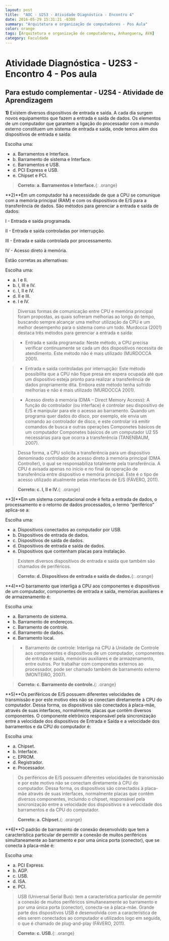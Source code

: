 ```yaml
---
layout: post
title:  "AOC - U2S3 - Atividade Diagnóstica - Encontro 4"
date: 2016-05-29 15:31:21 -0300
summary: "Arquitetura e organização de computadores - Pos Aula"
color: orange
tags: [Arquitetura e organização de computadores, Anhanguera, AVA]
category: Faculdade
---
```


# Atividade Diagnóstica - U2S3 - Encontro 4 - Pos aula

## Para estudo complementar - U2S4 - Atividade de Aprendizagem

**1)** Existem diversos dispositivos de entrada e saída. A cada dia surgem novos equipamentos que fazem a entrada e saída de dados. Os elementos de um computador que garantem a ligação do processador com o mundo externo constituem um sistema de entrada e saída, onde temos além dos dispositivos de entrada e saída:

Escolha uma:

- a. Barramentos e Interface.
- b. Barramento de sistema e Interface.
- c. Barramentos e USB.
- d. PCI Express e USB.
- e. Chipset e PCI.

> **Correto: a. Barramentos e Interface.**{: .orange}

<script async src="//pagead2.googlesyndication.com/pagead/js/adsbygoogle.js"></script>
<!-- Anuncio Index Page -->
<ins class="adsbygoogle"
     style="display:block"
     data-ad-client="ca-pub-7123972893709158"
     data-ad-slot="2188606626"
     data-ad-format="auto"></ins>
<script>
(adsbygoogle = window.adsbygoogle || []).push({});
</script>

**2)**Em um computador há a necessidade de que a CPU se comunique com a memória principal (RAM) e com os dispositivos de E/S para a transferência de dados. São métodos para gerenciar a entrada e saída de dados:

I - Entrada e saída programada.

II - Entrada e saída controladas por interrupção.

III - Entrada e saída controlada por processamento.

IV - Acesso direto à memória.

Estão corretas as alternativas:

Escolha uma:

- a. I e II.
- b. I, III e IV.
- c. I, II e IV.
- d. II e III.
- e. I e IV.

> Diversas formas de comunicação entre CPU e memória principal foram
propostas, as quais sofreram melhorias ao longo do tempo, buscando sempre
alcançar uma melhor utilização da CPU e um melhor desempenho para o sistema
como um todo. Murdocca (2001) destaca três métodos para gerenciar a entrada
e saída:

> - Entrada e saída programada:
Neste método, a CPU precisa verificar continuamente se cada um dos
dispositivos necessita de atendimento. Este método não é mais utilizado
(MURDOCCA 2001).

> - Entrada e saída controladas por interrupção: Este método possibilita que a CPU não fique presa em espera ocupada
até que um dispositivo esteja pronto para realizar a transferência de dados
propriamente dita. Embora este método tenha sofrido melhorias e não é
mais utilizado (MURDOCCA 2001).

> - Acesso direto à memória (DMA – Direct Memory Access): A função do controlador (ou interface) é controlar seu dispositivo de E/S
e manipular para ele o acesso ao barramento. Quando um programa quer dados do disco, por exemplo, ele envia um comando ao controlador de
disco, e este controlar irá emitir comandos de busca e outras operações 
Componetes básicos de um computador Componetes básicos de um computador U2 55 necessárias para que ocorra a transferência (TANENBAUM, 2007).

> Dessa forma, a CPU solicita a transferência para um dispositivo denominado
controlador de acesso direto à memória principal (DMA Controller), o qual
se responsabiliza totalmente pela transferência. A CPU é avisada apenas no
início e no final da operação de transferência entre dispositivo e memória
principal. Este é o tipo de acesso utilizado atualmente pelas interfaces de E/S
(FÁVERO, 2011).

> **Correto: c. I, II e IV.**{: .orange}

**3)**Em um sistema computacional onde é feita a entrada de dados, o processamento e o retorno de dados processados, o termo “periférico” aplica-se a:

Escolha uma:

- a. Dispositivos conectados ao computador por USB.
- b. Dispositivos de entrada de dados.
- c. Dispositivos de saída de dados.
- d. Dispositivos de entrada e saída de dados.
- e. Dispositivos que contenham placas para instalação.

> Existem diversos dispositivos de entrada e saída que também são chamados de
periféricos. 

> **Correto: d. Dispositivos de entrada e saída de dados.**{: .orange}

**4)**O barramento que interliga a CPU aos componentes e dispositivos de um computador, componentes de entrada e saída, memórias auxiliares e de armazenamento é:

Escolha uma:

- a. Barramento de sistema.
- b. Barramento de endereços.
- c. Barramento de controle.
- d. Barramento de dados.
- e. Barramento local.

> - Barramento de controle: 
Interliga na CPU à Unidade de Controle aos componentes e dispositivos
de um computador, componentes de entrada e saída, memórias auxiliares e
de armazenamento, entre outros. Por trabalhar com componetes externos ao
processador, pode ser chamado também de barramento externo (MONTEIRO, 2007).

> **Correto: c. Barramento de controle.**{: .orange}

<script async src="//pagead2.googlesyndication.com/pagead/js/adsbygoogle.js"></script>
<!-- Anuncio Index Page -->
<ins class="adsbygoogle"
     style="display:block"
     data-ad-client="ca-pub-7123972893709158"
     data-ad-slot="2188606626"
     data-ad-format="auto"></ins>
<script>
(adsbygoogle = window.adsbygoogle || []).push({});
</script>

**5)**Os periféricos de E/S possuem diferentes velocidades de transmissão e por este motivo eles não se conectam diretamente à CPU do computador. Dessa forma, os dispositivos são conectados à placa-mãe, através de suas interfaces, normalmente, placas que contêm diversos componentes. O componente eletrônico responsável pela sincronização entre a velocidade dos dispositivos de Entrada e Saída e a velocidade dos barramentos e da CPU do computador é:

Escolha uma:

- a. Chipset.
- b. Interface.
- c. EPROM.
- d. Registrador.
- e. Processador.

> Os periféricos de E/S possuem diferentes velocidades de transmissão e por este
motivo não se conectam diretamente à CPU do computador. Dessa forma, os
dispositivos são conectados à placa-mãe através de suas interfaces, normalmente
placas que contêm diversos componentes, incluindo o chipset, responsável pela
sincronização entre a velocidade dos dispositivos e a velocidade dos barramentos
e da CPU do computador. 

> **Correto: a. Chipset.**{: .orange}

**6)**O padrão de barramento de conexão desenvolvido que tem a característica particular de permitir a conexão de muitos periféricos simultaneamente ao barramento e por uma única porta (conector), que se conecta à placa-mãe é:

Escolha uma:

- a. PCI Express.
- b. AGP.
- c. USB.
- d. ISA.
- e. PCI.

> USB (Universal Serial Bus): tem a característica particular de permitir a conexão
de muitos periféricos simultaneamente ao barramento e por uma única porta
(conector), conecta-se à placa-mãe. Grande parte dos dispositivos USB é
desenvolvida com a característica de eles serem conectados ao computador e
utilizados logo em seguida, o que é chamado de plug-and-play (FÁVERO, 2011).

> **Correto: c. USB.**{: .orange}